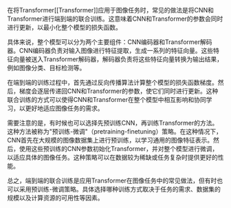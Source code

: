 在将Transformer[[Transformer]]应用于图像任务时，常见的做法是将CNN和Transformer进行端到端的联合训练。这意味着CNN和Transformer的参数会同时进行更新，以最小化整个模型的损失函数。

具体来说，整个模型可以分为两个主要组件：CNN编码器和Transformer解码器。CNN编码器负责对输入图像进行特征提取，生成一系列的特征向量。这些特征向量被送入Transformer解码器，解码器负责将这些特征向量转换为输出结果，例如图像分类、目标检测等。

在端到端的训练过程中，首先通过反向传播算法计算整个模型的损失函数梯度。然后，梯度会逐层传递回CNN和Transformer的参数，使它们同时进行更新。这种联合训练的方式可以使得CNN和Transformer在整个模型中相互影响和协同学习，以更好地适应图像任务的需求。

需要注意的是，有时候也可以选择先预训练CNN，再训练Transformer的方法。这种方法被称为"预训练-微调"（pretraining-finetuning）策略。在这种情况下，CNN首先在大规模的图像数据集上进行预训练，以学习通用的图像特征表示。然后，使用这些预训练的CNN参数初始化Transformer，并对整个模型进行微调，以适应具体的图像任务。这种策略可以在数据较为稀缺或任务复杂时提供更好的性能。

总之，端到端的联合训练是应用Transformer在图像任务中的常见做法，但有时也可以采用预训练-微调策略。具体选择哪种训练方式取决于任务的需求、数据集的规模以及计算资源的可用性等因素。